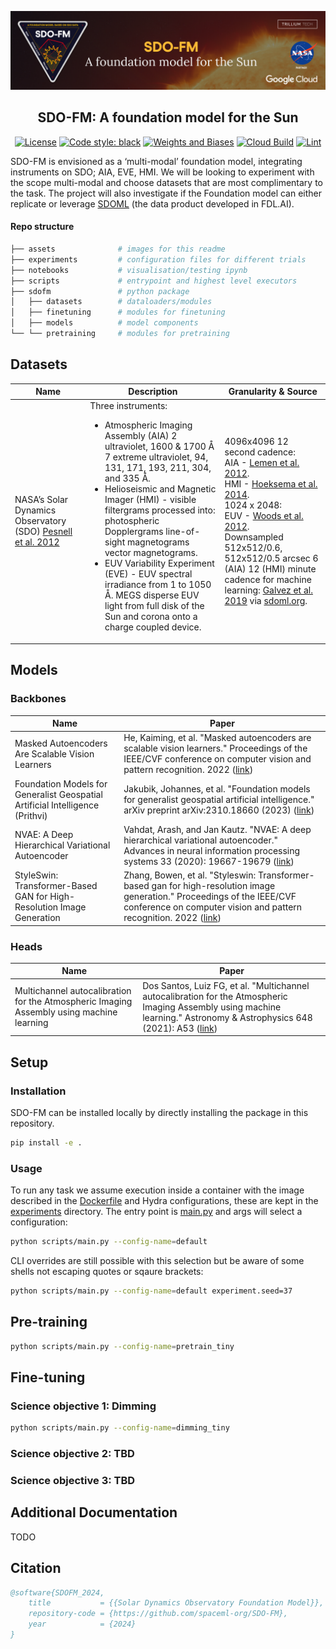[![SDOFM-Banner](assets/SDO-FM_Banner.png)](https://black.readthedocs.io/en/stable/)
<h2 align="center">SDO-FM: A foundation model for the Sun</h2>


<p align="center">
<a href="https://github.com/psf/black/blob/main/LICENSE"><img alt="License" src="https://img.shields.io/badge/licence-Anne%3F-8A2BE2.svg"></a>
<a href="https://github.com/psf/black"><img alt="Code style: black" src="https://img.shields.io/badge/code%20style-black-000000.svg"></a>
<a href="https://wandb.ai/fdlx/sdofm/"><img alt="Weights and Biases" src="https://img.shields.io/badge/Weights_&_Biases-FFCC33?style=flat&logo=WeightsAndBiases&logoColor=black"></a>
<a href="https://console.cloud.google.com/cloud-build/builds?project=sdo-fm-2024"><img alt="Cloud Build" src="https://img.shields.io/badge/cloud_build-blue.svg"></a>
<a href="https://github.com/spaceml-org/SDO-FM/actions/workflows/black.yml"><img alt="Lint" src="https://github.com/spaceml-org/SDO-FM/actions/workflows/black.yml/badge.svg?branch=main"></a>
</p>

SDO-FM is envisioned as a ‘multi-modal’ foundation model, integrating instruments on SDO; AIA, EVE, HMI. We will be looking to experiment with the scope multi-modal and choose datasets that are most complimentary to the task. The project will also investigate if the Foundation model can either replicate or leverage [SDOML](https://sdoml.org) (the data product developed in FDL.AI). 

#### Repo structure
```bash
├── assets              # images for this readme
├── experiments         # configuration files for different trials 
├── notebooks           # visualisation/testing ipynb
├── scripts             # entrypoint and highest level executors
├── sdofm               # python package
│   ├── datasets        # dataloaders/modules
│   ├── finetuning      # modules for finetuning
│   ├── models          # model components 
└── └── pretraining     # modules for pretraining
```

## Datasets

| Name 	| Description 	| Granularity & Source 	|
|---	|---	|---	|
|  NASA’s Solar Dynamics Observatory (SDO) [Pesnell et al. 2012](https://ui.adsabs.harvard.edu/link_gateway/2012SoPh..275....3P/doi:10.1007/s11207-011-9841-3)  | Three instruments:<br><ul><li>Atmospheric Imaging Assembly (AIA) 2 ultraviolet, 1600 & 1700 Å 7 extreme ultraviolet, 94, 131, 171, 193, 211, 304, and 335 Å.</li><li>Helioseismic and Magnetic Imager (HMI) - visible filtergrams processed into: photospheric Dopplergrams line-of-sight magnetograms vector magnetograms.</li><li>EUV Variability Experiment (EVE) - EUV spectral irradiance from 1 to 1050 Å. MEGS disperse EUV light from full disk of the Sun and corona onto a charge coupled device.</li></ul> | 4096x4096 12 second cadence:<br>AIA - [Lemen et al. 2012](https://ui.adsabs.harvard.edu/link_gateway/2012SoPh..275...17L/doi:10.1007/s11207-011-9776-8).<br>HMI - [Hoeksema et al. 2014](https://ui.adsabs.harvard.edu/link_gateway/2014SoPh..289.3483H/doi:10.1007/s11207-014-0516-8).<br>1024 x 2048: <br>EUV - [Woods et al. 2012](https://ui.adsabs.harvard.edu/link_gateway/2012SoPh..275..115W/doi:10.1007/s11207-009-9487-6).<br>Downsampled 512x512/0.6, 512x512/0.5 arcsec 6 (AIA) 12 (HMI) minute cadence for machine learning: [Galvez et al. 2019](https://iopscience.iop.org/article/10.3847/1538-4365/ab1005) via [sdoml.org](sdoml.org). |

## Models
### Backbones
| Name 	| Paper	|
|---	|---	|
| Masked Autoencoders Are Scalable Vision Learners 	| He, Kaiming, et al. "Masked autoencoders are scalable vision learners." Proceedings of the IEEE/CVF conference on computer vision and pattern recognition. 2022 ([link](https://openaccess.thecvf.com/content/CVPR2022/papers/He_Masked_Autoencoders_Are_Scalable_Vision_Learners_CVPR_2022_paper.pdf))	|
| Foundation Models for Generalist Geospatial Artificial Intelligence (Prithvi) 	| Jakubik, Johannes, et al. "Foundation models for generalist geospatial artificial intelligence." arXiv preprint arXiv:2310.18660 (2023) ([link](https://arxiv.org/pdf/2310.18660.pdf)) 	|
| NVAE: A Deep Hierarchical Variational Autoencoder 	| Vahdat, Arash, and Jan Kautz. "NVAE: A deep hierarchical variational autoencoder." Advances in neural information processing systems 33 (2020): 19667-19679 ([link](https://arxiv.org/abs/2007.03898))    |
| StyleSwin: Transformer-Based GAN for High-Resolution Image Generation | Zhang, Bowen, et al. "Styleswin: Transformer-based gan for high-resolution image generation." Proceedings of the IEEE/CVF conference on computer vision and pattern recognition. 2022 ([link](https://openaccess.thecvf.com/content/CVPR2022/html/Zhang_StyleSwin_Transformer-Based_GAN_for_High-Resolution_Image_Generation_CVPR_2022_paper.html)) |

### Heads
| Name 	| Paper	|
|---	|---	|
| Multichannel autocalibration for the Atmospheric Imaging Assembly using machine learning 	| Dos Santos, Luiz FG, et al. "Multichannel autocalibration for the Atmospheric Imaging Assembly using machine learning." Astronomy & Astrophysics 648 (2021): A53 ([link](https://www.aanda.org/articles/aa/full_html/2021/04/aa40051-20/aa40051-20.html)) 	|

## Setup
### Installation
SDO-FM can be installed locally by directly installing the package in this repository.
```bash
pip install -e .
```

### Usage
To run any task we assume execution inside a container with the image described in the [Dockerfile](Dockerfile) and Hydra configurations, these are kept in the [experiments](experiments) directory. The entry point is [main.py](scripts/main.py) and args will select a configuration:
```bash
python scripts/main.py --config-name=default
```
CLI overrides are still possible with this selection but be aware of some shells not escaping quotes or sqaure brackets:
```bash
python scripts/main.py --config-name=default experiment.seed=37
```

## Pre-training
```bash
python scripts/main.py --config-name=pretrain_tiny
```


## Fine-tuning
### Science objective 1: Dimming
```bash
python scripts/main.py --config-name=dimming_tiny
```
### Science objective 2: TBD
### Science objective 3: TBD


## Additional Documentation
TODO

## Citation 
```bib
@software{SDOFM_2024,
    title           = {{Solar Dynamics Observatory Foundation Model}},
    repository-code = {https://github.com/spaceml-org/SDO-FM},
    year            = {2024}
}
```
